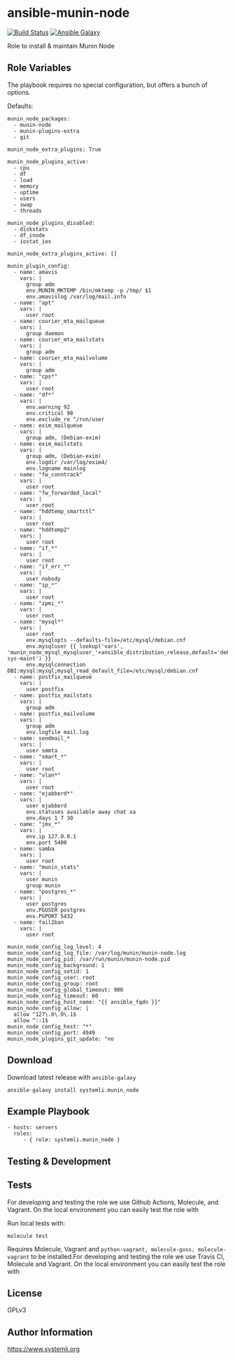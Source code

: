 ansible-munin-node
==================

[![Build Status](https://github.com/systemli/ansible-role-munin-node/workflows/Integration/badge.svg?branch=main)](https://github.com/systemli/ansible-role-munin-node/actions?query=workflow%3AIntegration)
[![Ansible Galaxy](http://img.shields.io/badge/ansible--galaxy-munin__node-blue.svg)](https://galaxy.ansible.com/systemli/munin_node/)

Role to install & maintain Munin Node

Role Variables
--------------

The playbook requires no special configuration, but offers a bunch of options.

Defaults:

    munin_node_packages:
      - munin-node
      - munin-plugins-extra
      - git

    munin_node_extra_plugins: True

    munin_node_plugins_active:
      - cpu
      - df
      - load
      - memory
      - uptime
      - users
      - swap
      - threads

    munin_node_plugins_disabled:
      - diskstats
      - df_inode
      - iostat_ios

    munin_node_extra_plugins_active: []

    munin_plugin_config:
      - name: amavis
        vars: |
          group adm
          env.MUNIN_MKTEMP /bin/mktemp -p /tmp/ $1
          env.amavislog /var/log/mail.info
      - name: "apt"
        vars: |
          user root
      - name: courier_mta_mailqueue
        vars: |
          group daemon
      - name: courier_mta_mailstats
        vars: |
          group adm
      - name: courier_mta_mailvolume
        vars: |
          group adm
      - name: "cps*"
        vars: |
          user root
      - name: "df*"
        vars: |
          env.warning 92
          env.critical 98
          env.exclude_re ^/run/user
      - name: exim_mailqueue
        vars: |
          group adm, (Debian-exim)
      - name: exim_mailstats
        vars: |
          group adm, (Debian-exim)
          env.logdir /var/log/exim4/
          env.logname mainlog
      - name: "fw_conntrack"
        vars: |
          user root
      - name: "fw_forwarded_local"
        vars: |
          user root
      - name: "hddtemp_smartctl"
        vars: |
          user root
      - name: "hddtemp2"
        vars: |
          user root
      - name: "if_*"
        vars: |
          user root
      - name: "if_err_*"
        vars: |
          user nobody
      - name: "ip_*"
        vars: |
          user root
      - name: "ipmi_*"
        vars: |
          user root
      - name: "mysql*"
        vars: |
          user root
          env.mysqlopts --defaults-file=/etc/mysql/debian.cnf
          env.mysqluser {{ lookup('vars', 'munin_node_mysql_mysqluser_'+ansible_distribution_release,default='debian-sys-maint') }}
          env.mysqlconnection DBI:mysql:mysql;mysql_read_default_file=/etc/mysql/debian.cnf
      - name: postfix_mailqueue
        vars: |
          user postfix
      - name: postfix_mailstats
        vars: |
          group adm
      - name: postfix_mailvolume
        vars: |
          group adm
          env.logfile mail.log
      - name: sendmail_*
        vars: |
          user smmta
      - name: "smart_*"
        vars: |
          user root
      - name: "vlan*"
        vars: |
          user root
      - name: "ejabberd*"
        vars: |
          user ejabberd
          env.statuses available away chat xa
          env.days 1 7 30
      - name: "jmx_*"
        vars: |
          env.ip 127.0.0.1
          env.port 5400
      - name: samba
        vars: |
          user root
      - name: "munin_stats"
        vars: |
          user munin
          group munin
      - name: "postgres_*"
        vars: |
          user postgres
          env.PGUSER postgres
          env.PGPORT 5432
      - name: fail2ban
        vars: |
          user root

    munin_node_config_log_level: 4
    munin_node_config_log_file: /var/log/munin/munin-node.log
    munin_node_config_pid: /var/run/munin/munin-node.pid
    munin_node_config_background: 1
    munin_node_config_setid: 1
    munin_node_config_user: root
    munin_node_config_group: root
    munin_node_config_global_timeout: 900
    munin_node_config_timeout: 60
    munin_node_config_host_name: "{{ ansible_fqdn }}"
    munin_node_config_allow: |
      allow ^127\.0\.0\.1$
      allow ^::1$
    munin_node_config_host: "*"
    munin_node_config_port: 4949
    munin_node_plugins_git_update: "no

Download
--------

Download latest release with `ansible-galaxy`

	ansible-galaxy install systemli.munin_node

Example Playbook
----------------

    - hosts: servers
      roles:
         - { role: systemli.munin_node }


Testing & Development
---------------------

Tests
-----

For developing and testing the role we use Github Actions, Molecule, and Vagrant. On the local environment you can easily test the role with

Run local tests with:

```
molecule test
```

Requires Molecule, Vagrant and `python-vagrant, molecule-goss, molecule-vagrant` to be installed.For developing and testing the role we use Travis CI, Molecule and Vagrant. On the local environment you can easily test the role with



License
-------

GPLv3

Author Information
------------------

https://www.systemli.org
